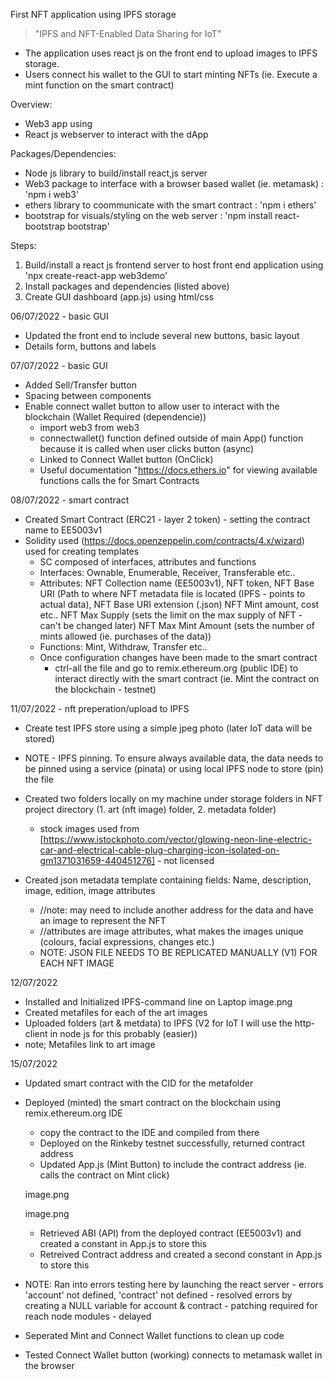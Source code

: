 First NFT application using IPFS storage 

> "IPFS and NFT-Enabled Data Sharing for IoT"

* The application uses react js on the front end to upload images to IPFS storage.
* Users connect his wallet to the GUI to start minting NFTs (ie. Execute a mint function on the smart contract)


Overview:
* Web3 app using
* React js webserver to interact with the dApp


Packages/Dependencies:
* Node js library to build/install react,js server
* Web3 package to interface with a browser based wallet (ie. metamask) : 'npm i web3'
* ethers library to coommunicate with the smart contract : 'npm i ethers'
* bootstrap for visuals/styling on the web server : 'npm install react-bootstrap bootstrap'


Steps:
1. Build/install a react js frontend server to host front end application using 'npx create-react-app web3demo'
2. Install packages and dependencies (listed above)
3. Create GUI dashboard (app.js) using html/css


06/07/2022 - basic GUI
* Updated the front end to include several new buttons, basic layout
* Details form, buttons and labels


07/07/2022 - basic GUI
* Added Sell/Transfer button
* Spacing between components
* Enable connect wallet button to allow user to interact with the blockchain (Wallet Required (dependencie))
    - import web3 from web3
    - connectwallet() function defined outside of main App() function because it is called when user clicks button (async)
    - Linked to Connect Wallet button (OnClick)
    - Useful documentation "https://docs.ethers.io" for viewing available functions calls the for Smart Contracts

08/07/2022 - smart contract
* Created Smart Contract (ERC21 - layer 2 token) - setting the contract name to EE5003v1
* Solidity used (https://docs.openzeppelin.com/contracts/4.x/wizard) used for creating templates
    - SC composed of interfaces, attributes and functions 
    - Interfaces: Ownable, Enumerable, Receiver, Transferable etc..
    - Attributes: 
        NFT Collection name (EE5003v1), 
        NFT token, 
        NFT Base URI (Path to where NFT metadata file is located (IPFS - points to actual data), 
        NFT Base URI extension (.json)
        NFT Mint amount, cost etc..
        NFT Max Supply (sets the limit on the max supply of NFT - can't be changed later)
        NFT Max Mint Amount (sets the number of mints allowed (ie. purchases of the data))
    - Functions: Mint, Withdraw, Transfer etc..
    - Once configuration changes have been made to the smart contract
        - ctrl-all the file and go to remix.ethereum.org (public IDE) to interact directly with the smart contract (ie. Mint the contract on the blockchain - testnet)


11/07/2022 - nft preperation/upload to IPFS
* Create test IPFS store using a simple jpeg photo (later IoT data will be stored)
* NOTE - IPFS pinning. To ensure always available data, the data needs to be pinned using a service (pinata) or using local IPFS node to store (pin) the file
* Created two folders locally on my machine under storage folders in NFT project directory (1. art (nft image) folder, 2. metadata folder)
    - stock images used from [https://www.istockphoto.com/vector/glowing-neon-line-electric-car-and-electrical-cable-plug-charging-icon-isolated-on-gm1371031659-440451276] - not licensed
* Created json metadata template containing fields: Name, description, image, edition, image attributes

    - //note: may need to include another address for the data and have an image to represent the NFT
    - //attributes are image attributes, what makes the images unique (colours, facial expressions, changes etc.)
    - NOTE: JSON FILE NEEDS TO BE REPLICATED MANUALLY (V1) FOR EACH NFT IMAGE

12/07/2022
* Installed and Initialized IPFS-command line on Laptop
image.png
* Created metafiles for each of the art images
* Uploaded folders (art & metdata) to IPFS (V2 for IoT I will use the http-client in node js for this probably (easier))
* note; Metafiles link to art image

15/07/2022
* Updated smart contract with the CID for the metafolder
* Deployed (minted) the smart contract on the blockchain using remix.ethereum.org IDE
    - copy the contract to the IDE and compiled from there
    - Deployed on the Rinkeby testnet successfully, returned contract address
    - Updated App.js (Mint Button) to include the contract address (ie. calls the contract on Mint click)

    image.png

    image.png

    - Retrieved ABI (API) from the deployed contract (EE5003v1) and created a constant in App.js to store this
    - Retreived Contract address and created a second constant in App.js to store this
* NOTE: Ran into errors testing here by launching the react server
        - errors 'account' not defined, 'contract' not defined
        - resolved errors by creating a NULL variable for account & contract
        - patching required for reach node modules - delayed 
* Seperated Mint and Connect Wallet functions to clean up code
* Tested Connect Wallet button (working) connects to metamask wallet in the browser